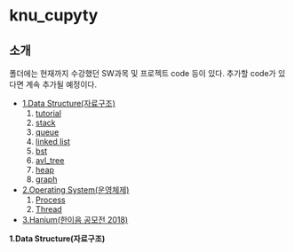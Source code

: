 # knu_cupyty
## 소개
폴더에는 현재까지 수강했던 SW과목 및 프로젝트 code 등이 있다. 추가할 code가 있다면 계속 추가될 예정이다.
<ul>
      <li><a href="#data">1.Data Structure(자료구조)</a>
            <ol>
                  <li type="1"><a href="#tutorial">tutorial</a></li>
                  <li type="1"><a href="#stack">stack</a></li>
                  <li type="1"><a href="#queue">queue</a></li>
                  <li type="1"><a href="#llist">linked list</a></li>
                  <li type="1"><a href="#bst">bst</a></li>
                  <li type="1"><a href="#avl">avl_tree</a></li>
                  <li type="1"><a href="#heap">heap</a></li>
                  <li type="1"><a href="#graph">graph</a></li>
            </ol>
      </li>
      <li><a href="#os">2.Operating System(운영체제)</a>
            <ol>
                  <li type="1"><a href="#process">Process</a></li>
                  <li type="1"><a href="#thread">Thread</a></li>
            </ol>
      </li>
      <li><a href="#hanium">3.Hanium(한이음 공모전 2018)</a></li>
</ul>

<a name="data"><strong>1.Data Structure(자료구조)</strong></a>
